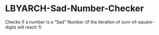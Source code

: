 # LBYARCH-Sad-Number-Checker
Checks if a number is a "Sad" Number (if the iteration of sum-of-square-digits will reach 1)
